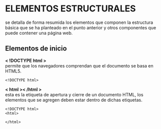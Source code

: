 # ELEMENTOS ESTRUCTURALES
se detalla de forma resumida los elementos que componen la estructura básica que se ha planteado en el punto anterior y otros componentes que puede contener una página web.

## Elementos de inicio
**< !DOCTYPE html >**
<br>permite que los navegadores comprendan que el documento se basa en HTML5.
~~~
<!DOCTYPE html>
~~~
**< html >< /html >** <br>
 esta es la etiqueta de apertura y cierre de un documento HTML, los elementos que se agregen deben estar dentro de dichas etiquetas.
~~~
<!DOCTYPE html>
<html>

</html>
~~~
